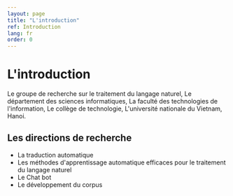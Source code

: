 ```yaml
---
layout: page
title: "L'introduction"
ref: Introduction
lang: fr
order: 0
---
```

# L'introduction

Le groupe de recherche sur le traitement du langage naturel, Le département des sciences informatiques, La faculté des technologies de l'information, Le collège de technologie, L'université nationale du Vietnam, Hanoi.

## Les directions de recherche
* La traduction automatique
* Les méthodes d'apprentissage automatique efficaces pour le traitement du langage naturel
* Le Chat bot
* Le développement du corpus
